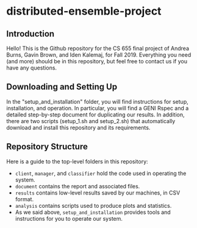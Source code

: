 # distributed-ensemble-project

## Introduction

Hello! 
This is the Github repository for the CS 655 final project of Andrea Burns, Gavin Brown, and Iden Kalemaj, for Fall 2019.
Everything you need (and more) should be in this repository, but feel free to contact us if you have any questions.


## Downloading and Setting Up

In the "setup_and_installation" folder, you will find instructions for setup, installation, and operation.
In particular, you will find a GENI Rspec and a detailed step-by-step document for duplicating our results.
In addition, there are two scripts (setup_1.sh and setup_2.sh) that automatically download and install this repository and its requirements.

## Repository Structure

Here is a guide to the top-level folders in this repository:
* `client`, `manager`, and `classifier` hold the code used in operating the system.
* `document` contains the report and associated files.
* `results` contains low-level results saved by our machines, in CSV format.
* `analysis` contains scripts used to produce plots and statistics.
* As we said above, `setup_and_installation` provides tools and instructions for you to operate our system.
